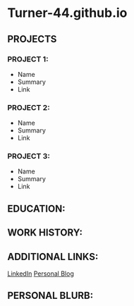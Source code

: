# Turner-44.github.io

## PROJECTS

### PROJECT 1: 
- Name
- Summary
- Link

### PROJECT 2: 
- Name
- Summary
- Link

### PROJECT 3:
- Name
- Summary
- Link

## EDUCATION: 

## WORK HISTORY: 

## ADDITIONAL LINKS:
[LinkedIn](https://www.linkedin.com/in/matthewwilliamturner)
[Personal Blog](https://www.becomingmatthew.com)

## PERSONAL BLURB:

